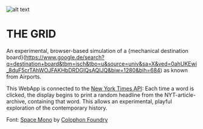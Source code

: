 ![alt text](https://timrodenbroeker.github.io/the-grid/assets/c.gif)

# THE GRID
An experimental, browser-based simulation of a {mechanical destination board}(https://www.google.de/search?q=destination+board&tbm=isch&tbo=u&source=univ&sa=X&ved=0ahUKEwi_8duF5crTAhWOJFAKHbDRDGIQsAQIJQ&biw=1280&bih=684) as known from Airports.

This WebApp is connected to the [New York Times API](https://developer.nytimes.com/): Each time a word is clicked, the display begins to print a random headline from the NYT-article-archive, containing that word. This allows an experimental, playful exploration of the contemporary history.

Font: [Space Mono](https://fonts.google.com/specimen/Space+Mono) by [Colophon Foundry](https://www.colophon-foundry.org/) 



